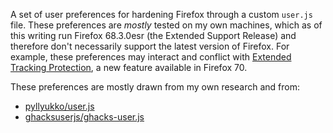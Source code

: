 A set of user preferences for hardening Firefox through a custom `user.js` file.
These preferences are *mostly* tested on my own machines, which as of this writing run Firefox 68.3.0esr (the Extended Support Release) and therefore don't necessarily support the latest version of Firefox.
For example, these preferences may interact and conflict with [Extended Tracking Protection](https://support.mozilla.org/en-US/kb/enhanced-tracking-protection-firefox-desktop), a new feature available in Firefox 70.

These preferences are mostly drawn from my own research and from:

- [pyllyukko/user.js](https://github.com/pyllyukko/user.js)
- [ghacksuserjs/ghacks-user.js](https://github.com/ghacksuserjs/ghacks-user.js)

